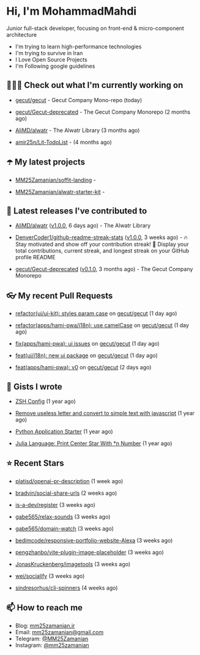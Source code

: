 # Hi, I'm MohammadMahdi

Junior full-stack developer, focusing on front-end & micro-component architecture

- I'm trying to learn high-performance technologies
- I'm trying to survive in Iran
- I Love Open Source Projects
- I'm Following google guidelines

## 👨🏻‍💻 Check out what I'm currently working on



- [gecut/gecut](https://github.com/gecut/gecut) - Gecut Company Mono-repo (today)

- [gecut/Gecut-deprecated](https://github.com/gecut/Gecut-deprecated) - The Gecut Company Monorepo (2 months ago)

- [AliMD/alwatr](https://github.com/AliMD/alwatr) - The Alwatr Library (3 months ago)

- [amir25n/Lit-TodoList](https://github.com/amir25n/Lit-TodoList) -  (4 months ago)

## ☂️ My latest projects



- [MM25Zamanian/soffit-landing](https://github.com/MM25Zamanian/soffit-landing) - 

- [MM25Zamanian/alwatr-starter-kit](https://github.com/MM25Zamanian/alwatr-starter-kit) - 

## 🎉 Latest releases I've contributed to



- [AliMD/alwatr](https://github.com/AliMD/alwatr) ([v1.0.0](https://github.com/AliMD/alwatr/releases/tag/v1.0.0), 6 days ago) - The Alwatr Library

- [DenverCoder1/github-readme-streak-stats](https://github.com/DenverCoder1/github-readme-streak-stats) ([v1.0.0](https://github.com/DenverCoder1/github-readme-streak-stats/releases/tag/v1.0.0), 3 weeks ago) - 🔥 Stay motivated and show off your contribution streak! 🌟 Display your total contributions, current streak, and longest streak on your GitHub profile README

- [gecut/Gecut-deprecated](https://github.com/gecut/Gecut-deprecated) ([v0.1.0](https://github.com/gecut/Gecut-deprecated/releases/tag/v0.1.0), 3 months ago) - The Gecut Company Monorepo

## 👓 My recent Pull Requests



- [refactor(ui/ui-kit): styles param case](https://github.com/gecut/gecut/pull/202) on [gecut/gecut](https://github.com/gecut/gecut) (1 day ago)

- [refactor(apps/hami-pwa/i18n): use camelCase](https://github.com/gecut/gecut/pull/201) on [gecut/gecut](https://github.com/gecut/gecut) (1 day ago)

- [fix(apps/hami-pwa): ui issues](https://github.com/gecut/gecut/pull/196) on [gecut/gecut](https://github.com/gecut/gecut) (1 day ago)

- [feat(ui/i18n): new ui package](https://github.com/gecut/gecut/pull/195) on [gecut/gecut](https://github.com/gecut/gecut) (1 day ago)

- [feat(apps/hami-pwa): v0](https://github.com/gecut/gecut/pull/194) on [gecut/gecut](https://github.com/gecut/gecut) (2 days ago)

## 📓 Gists I wrote



- [ZSH Config](https://gist.github.com/fc1960135cf54fd5fae966c637455ffe) (1 year ago)

- [Remove useless letter and convert to simple text with javascript](https://gist.github.com/2249ec3b4dfe1de7693d6412beeba5a0) (1 year ago)

- [Python Application Starter](https://gist.github.com/0d120f8dde7a95ad33bc1fa160975df6) (1 year ago)

- [Julia Language: Print Center Star With *n Number](https://gist.github.com/b04a84f77b7946162c81409eeae904ad) (1 year ago)

## ⭐ Recent Stars



- [platisd/openai-pr-description](https://github.com/platisd/openai-pr-description) (1 week ago)

- [bradvin/social-share-urls](https://github.com/bradvin/social-share-urls) (2 weeks ago)

- [is-a-dev/register](https://github.com/is-a-dev/register) (3 weeks ago)

- [gabe565/relax-sounds](https://github.com/gabe565/relax-sounds) (3 weeks ago)

- [gabe565/domain-watch](https://github.com/gabe565/domain-watch) (3 weeks ago)

- [bedimcode/responsive-portfolio-website-Alexa](https://github.com/bedimcode/responsive-portfolio-website-Alexa) (3 weeks ago)

- [pengzhanbo/vite-plugin-image-placeholder](https://github.com/pengzhanbo/vite-plugin-image-placeholder) (3 weeks ago)

- [JonasKruckenberg/imagetools](https://github.com/JonasKruckenberg/imagetools) (3 weeks ago)

- [wei/socialify](https://github.com/wei/socialify) (3 weeks ago)

- [sindresorhus/cli-spinners](https://github.com/sindresorhus/cli-spinners) (4 weeks ago)

## 📫 How to reach me

- Blog: [mm25zamanian.ir](https://mm25zamanian.ir)
- Email: [mm25zamanian@gmail.com](mailto://mm25zamanian@gmail.com)
- Telegram: [@MM25Zamanian](https://t.me/MM25Zamanian)
- Instagram: [@mm25zamanian](https://instagram.com/mm25zamanian)
